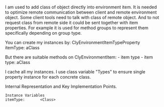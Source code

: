 I am used to add class of object directly into environment item. 
It is needed to optimize remote communication between client and remote environment object. Some client tools need to talk with class of remote object. And to not request class from remote side it could be sent together with item properties.
For example it is used for method groups to represent them specifically depending on group type. 

You can create my instances by: 
	ClyEnvironmentItemTypeProperty itemType: aClass

But there are suitable methods on ClyEnvironmentItem: 
	- item type
	- item type: aClass

I cache all my instances. I use class variable "Types" to ensure single property instance for each concrete class. 
 
Internal Representation and Key Implementation Points.

    Instance Variables
	itemType:		<Class>